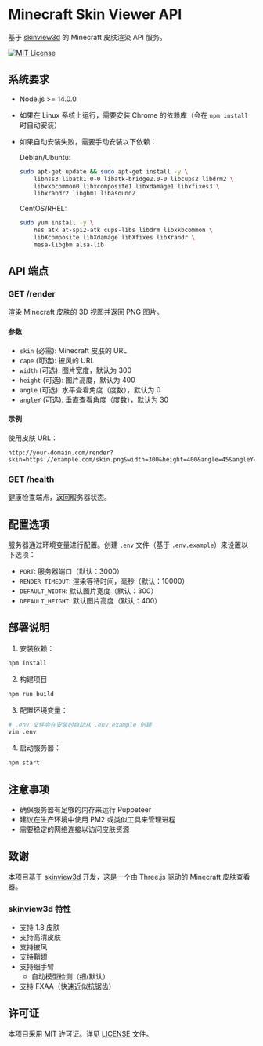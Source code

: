 # Minecraft Skin Viewer API

基于 [skinview3d](https://github.com/bs-community/skinview3d) 的 Minecraft 皮肤渲染 API 服务。

[![MIT License](https://img.shields.io/badge/license-MIT-yellowgreen.svg?style=flat-square)](https://github.com/bs-community/skinview3d/blob/master/LICENSE)

## 系统要求

- Node.js >= 14.0.0
- 如果在 Linux 系统上运行，需要安装 Chrome 的依赖库（会在 `npm install` 时自动安装）
- 如果自动安装失败，需要手动安装以下依赖：

  Debian/Ubuntu:
  ```bash
  sudo apt-get update && sudo apt-get install -y \
      libnss3 libatk1.0-0 libatk-bridge2.0-0 libcups2 libdrm2 \
      libxkbcommon0 libxcomposite1 libxdamage1 libxfixes3 \
      libxrandr2 libgbm1 libasound2
  ```

  CentOS/RHEL:
  ```bash
  sudo yum install -y \
      nss atk at-spi2-atk cups-libs libdrm libxkbcommon \
      libXcomposite libXdamage libXfixes libXrandr \
      mesa-libgbm alsa-lib
  ```

## API 端点

### GET /render

渲染 Minecraft 皮肤的 3D 视图并返回 PNG 图片。

#### 参数

- `skin` (必需): Minecraft 皮肤的 URL
- `cape` (可选): 披风的 URL
- `width` (可选): 图片宽度，默认为 300
- `height` (可选): 图片高度，默认为 400
- `angle` (可选): 水平查看角度（度数），默认为 0
- `angleY` (可选): 垂直查看角度（度数），默认为 30

#### 示例

使用皮肤 URL：
```
http://your-domain.com/render?skin=https://example.com/skin.png&width=300&height=400&angle=45&angleY=30
```

### GET /health

健康检查端点，返回服务器状态。

## 配置选项

服务器通过环境变量进行配置。创建 `.env` 文件（基于 `.env.example`）来设置以下选项：

- `PORT`: 服务器端口（默认：3000）
- `RENDER_TIMEOUT`: 渲染等待时间，毫秒（默认：10000）
- `DEFAULT_WIDTH`: 默认图片宽度（默认：300）
- `DEFAULT_HEIGHT`: 默认图片高度（默认：400）

## 部署说明

1. 安装依赖：
```bash
npm install
```

2. 构建项目
```bash
npm run build
```

3. 配置环境变量：
```bash
# .env 文件会在安装时自动从 .env.example 创建
vim .env
```

4. 启动服务器：
```bash
npm start
```

## 注意事项

- 确保服务器有足够的内存来运行 Puppeteer
- 建议在生产环境中使用 PM2 或类似工具来管理进程
- 需要稳定的网络连接以访问皮肤资源

## 致谢

本项目基于 [skinview3d](https://github.com/bs-community/skinview3d) 开发，这是一个由 Three.js 驱动的 Minecraft 皮肤查看器。

### skinview3d 特性
* 支持 1.8 皮肤
* 支持高清皮肤
* 支持披风
* 支持鞘翅
* 支持细手臂
  * 自动模型检测（细/默认）
* 支持 FXAA（快速近似抗锯齿）

## 许可证

本项目采用 MIT 许可证。详见 [LICENSE](LICENSE) 文件。
